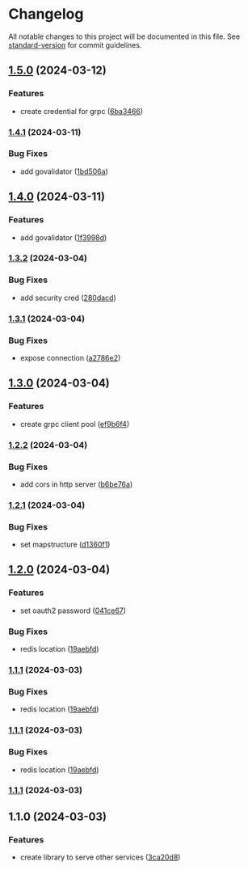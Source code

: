 # Changelog

All notable changes to this project will be documented in this file. See [standard-version](https://github.com/conventional-changelog/standard-version) for commit guidelines.

## [1.5.0](https://github.com/achwanyusuf/carrent-lib/compare/v1.4.1...v1.5.0) (2024-03-12)


### Features

* create credential for grpc ([6ba3466](https://github.com/achwanyusuf/carrent-lib/commit/6ba3466fbbeff0a58e4c9bca183bac041b9e249e))

### [1.4.1](https://github.com/achwanyusuf/carrent-lib/compare/v1.4.0...v1.4.1) (2024-03-11)


### Bug Fixes

* add govalidator ([1bd506a](https://github.com/achwanyusuf/carrent-lib/commit/1bd506a070297754798addf47d4610c777878d58))

## [1.4.0](https://github.com/achwanyusuf/carrent-lib/compare/v1.3.2...v1.4.0) (2024-03-11)


### Features

* add govalidator ([1f3998d](https://github.com/achwanyusuf/carrent-lib/commit/1f3998d1fdfcd41a9925914f1902fd3fc2ba52e7))

### [1.3.2](https://github.com/achwanyusuf/carrent-lib/compare/v1.3.1...v1.3.2) (2024-03-04)


### Bug Fixes

* add security cred ([280dacd](https://github.com/achwanyusuf/carrent-lib/commit/280dacd706dcd738e2b835fdf8aa54e44226388e))

### [1.3.1](https://github.com/achwanyusuf/carrent-lib/compare/v1.3.0...v1.3.1) (2024-03-04)


### Bug Fixes

* expose connection ([a2786e2](https://github.com/achwanyusuf/carrent-lib/commit/a2786e2ba9b95318b16ac97faba971ff7c3aa8f0))

## [1.3.0](https://github.com/achwanyusuf/carrent-lib/compare/v1.2.2...v1.3.0) (2024-03-04)


### Features

* create grpc client pool ([ef9b6f4](https://github.com/achwanyusuf/carrent-lib/commit/ef9b6f45420aabbf862b7f412e2811e7c1cb99db))

### [1.2.2](https://github.com/achwanyusuf/carrent-lib/compare/v1.2.1...v1.2.2) (2024-03-04)


### Bug Fixes

* add cors in http server ([b6be76a](https://github.com/achwanyusuf/carrent-lib/commit/b6be76a70775520616dbccf5b69b742ee81786ec))

### [1.2.1](https://github.com/achwanyusuf/carrent-lib/compare/v1.2.0...v1.2.1) (2024-03-04)


### Bug Fixes

* set mapstructure ([d1360f1](https://github.com/achwanyusuf/carrent-lib/commit/d1360f1abcc9877059173bf830557ccfc5c6e454))

## [1.2.0](https://github.com/achwanyusuf/carrent-lib/compare/v1.1.0...v1.2.0) (2024-03-04)


### Features

* set oauth2 password ([041ce67](https://github.com/achwanyusuf/carrent-lib/commit/041ce675baeadc467952e4121133cd54eca6545c))


### Bug Fixes

* redis location ([19aebfd](https://github.com/achwanyusuf/carrent-lib/commit/19aebfd51c37a7245f042f1e150691f2468ec4c7))

### [1.1.1](https://github.com/achwanyusuf/carrent-lib/compare/v1.1.0...v1.1.1) (2024-03-03)


### Bug Fixes

* redis location ([19aebfd](https://github.com/achwanyusuf/carrent-lib/commit/19aebfd51c37a7245f042f1e150691f2468ec4c7))

### [1.1.1](https://github.com/achwanyusuf/carrent-lib/compare/v1.1.0...v1.1.1) (2024-03-03)


### Bug Fixes

* redis location ([19aebfd](https://github.com/achwanyusuf/carrent-lib/commit/19aebfd51c37a7245f042f1e150691f2468ec4c7))

### [1.1.1](https://github.com/achwanyusuf/carrent-lib/compare/v1.1.0...v1.1.1) (2024-03-03)

## 1.1.0 (2024-03-03)


### Features

* create library to serve other services ([3ca20d8](https://github.com/achwanyusuf/carrent-lib/commit/3ca20d83146fa7286e2f08590488b4756835dae8))
